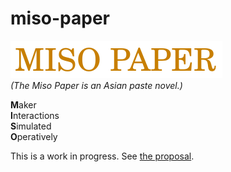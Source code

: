 # miso-paper

![MISO PAPER](banner.png)  
_(The Miso Paper is an Asian paste novel.)_

**M**aker  
**I**nteractions  
**S**imulated  
**O**peratively


This is a work in progress. See [the proposal](proposal/proposal.md).

